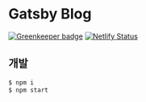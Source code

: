 # Gatsby Blog

[![Greenkeeper badge](https://badges.greenkeeper.io/Beingbook/blog.svg)](https://greenkeeper.io/)
[![Netlify Status](https://api.netlify.com/api/v1/badges/8cd0749f-db75-4d27-a2a5-7f84c0b25ff5/deploy-status)](https://app.netlify.com/sites/gifted-visvesvaraya-7b9324/deploys)

## 개발

```sh
$ npm i
$ npm start
```
